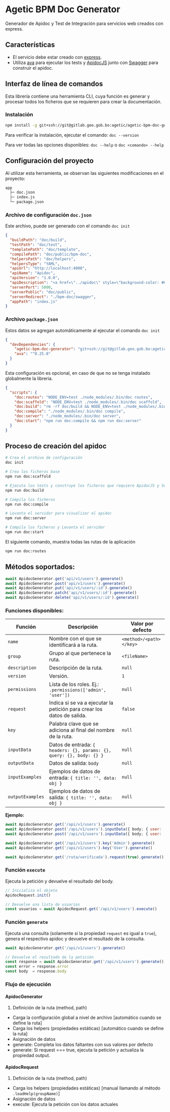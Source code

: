 # Agetic BPM Doc Generator

Generador de Apidoc y Test de Integración para servicios web creados con express.

## Características

- El servicio debe estar creado con [express](https://expressjs.com/es/).
- Utiliza [ava](https://github.com/avajs/ava) para ejecutar los tests y [ApidocJS](http://apidocjs.com/) junto con [Swagger](https://swagger.io/) para construir el apidoc.

## Interfaz de línea de comandos

Esta librería contiene una herramienta CLI, cuya función es generar y procesar todos los ficheros que se requieren para crear la documentación.

### Instalación

```bash
npm install -g git+ssh://git@gitlab.geo.gob.bo:agetic/agetic-bpm-doc-generator.git
```

Para verificar la instalación, ejecutar el comando: `doc --version`

Para ver todas las opciones disponibles: `doc --help` o `doc <comando> --help`

## Configuración del proyecto

Al utilizar esta herramienta, se observan las siguientes modificaciones en el proyecto:

```txt
app
  ├─ doc.json
  ├─ index.js
  └─ package.json
```

### Archivo de configuración `doc.json`

Este archivo, puede ser generado con el comando `doc init`

```json
{
  "buildPath": "doc/build",
  "testPath": "doc/test",
  "templatePath": "doc/template",
  "compilePath": "doc/public/bpm-doc",
  "helpersPath": "doc/helpers",
  "helpersType": "YAML",
  "apiUrl": "http://localhost:4000",
  "apiName": "Apidoc",
  "apiVersion": "1.0.0",
  "apiDescription": "<a href=\"../apidoc\" style=\"background-color: #0062cc;color:white;padding:10px;border-radius:20px;text-decoration:none;font-weight:bold\">APIDOC JS</a>",
  "serverPort": 5000,
  "serverPublic": "doc/public",
  "serverRedirect": "./bpm-doc/swagger",
  "appPath": "index.js"
}
```

### Archivo `package.json`

Estos datos se agregan automáticamente al ejecutar el comando `doc init`

```json
{
  "devDependencies": {
    "agetic-bpm-doc-generator": "git+ssh://git@gitlab.geo.gob.bo:agetic/agetic-bpm-doc-generator.git",
    "ava": "^0.25.0"
  }
}
```

Esta configuración es opcional, en caso de que no se tenga instalado globalmente la libreria.

```json
{
  "scripts": {
    "doc:routes": "NODE_ENV=test ./node_modules/.bin/doc routes",
    "doc:scaffold": "NODE_ENV=test ./node_modules/.bin/doc scaffold",
    "doc:build": "rm -rf doc/build && NODE_ENV=test ./node_modules/.bin/ava doc/test/* --serial --verbose && npm run doc:compile",
    "doc:compile": "./node_modules/.bin/doc compile",
    "doc:server": "./node_modules/.bin/doc server",
    "doc:start": "npm run doc:compile && npm run doc:server"
  }
}
```

## Proceso de creación del apidoc

```bash
# Crea el archivo de configuración
doc init

# Crea los ficheros base
npm run doc:scaffold

# Ejecuta los tests y construye los ficheros que requiere ApidocJS y Swagger.
npm run doc:build

# Compila los ficheros
npm run doc:compile

# Levanta el servidor para visualizar el apidoc
npm run doc:server

# Compila los ficheros y Levanta el servidor
npm run doc:start
```

El siguiente comando, muestra todas las rutas de la aplicación

```bash
npm run doc:routes
```

## Métodos soportados:

```js
await ApidocGenerator.get('api/v1/users').generate()
await ApidocGenerator.post('api/v1/users').generate()
await ApidocGenerator.put('api/v1/users/:id').generate()
await ApidocGenerator.patch('api/v1/users/:id').generate()
await ApidocGenerator.delete('api/v1/users/:id').generate()
```

### Funciones disponibles:

| Función          | Descripción                                                            | Valor por defecto       |
| ---------------- | ---------------------------------------------------------------------- | ----------------------- |
| `name`           | Nombre con el que se identificará a la ruta.                           | `<method>/<path></key>` |
| `group`          | Grupo al que pertenece la ruta.                                        | `<fileName>`            |
| `description`    | Descripción de la ruta.                                                | `null`                  |
| `version`        | Versión.                                                               | `1`                     |
| `permissions`    | Lista de los roles. Ej.: `.permissions(['admin', 'user'])`             | `null`                  |
| `request`        | Indica si se va a ejecutar la petición para crear los datos de salida. | `false`                 |
| `key`            | Palabra clave que se adiciona al final del nombre de la ruta.          | `null`                  |
| `inputData`      | Datos de entrada: `{ headers: {}, params: {}, query: {}, body: {} }`   | `null`                  |
| `outputData`     | Datos de salida: `body`                                                | `null`                  |
| `inputExamples`  | Ejemplos de datos de entrada: `{ title: '', data: obj }`               | `null`                  |
| `outputExamples` | Ejemplos de datos de salida: `{ title: '', data: obj }`                | `null`                  |

**Ejemplo:**

```js
await ApidocGenerator.get('/api/v1/users').generate()
await ApidocGenerator.post('/api/v1/users').inputData({ body; { user: 'admin', pass: '123'} }).generate()
await ApidocGenerator.post('/api/v1/users').inputData({ body; { user: 'admin', pass: '123'} }).name('Autenticar').generate()

await ApidocGenerator.get('/api/v1/users').key('Admin').generate()
await ApidocGenerator.get('/api/v1/users').key('User').generate()

await ApidocGenerator.get('/ruta/verificada').request(true).generate()
```

### Función `execute`

Ejecuta la petición y devuelve el resultado del body.

```js
// Inicializa el objeto
ApidocRequest.init()

// Devuelve una lista de usuarios
const usuarios = await ApidocRequest.get('/api/v1/users').execute()
```

### Función `generate`

Ejecuta una consulta (solamente si la propiedad `request` es igual a `true`), genera el respectivo apidoc y devuelve el resultado de la consulta.

```js
await ApidocGenerator.get('/api/v1/users').generate()

// Devuelve el resultado de la petición
const response = await ApidocGenerator.get('/api/v1/users').generate()
const error = response.error
const body  = response.body
```

### Flujo de ejecución

#### ApidocGenerator

1. Definición de la ruta (method, path)
- Carga la configuración global a nivel de archivo [automático cuando se define la ruta]
- Carga los helpers (propiedades estáticas) [automático cuando se define la ruta]
- Asignación de datos
- generate: Completa los datos faltantes con sus valores por defecto
- generate: Si request === true, ejecuta la petición y actualiza la propiedad output.

#### ApidocRequest

1. Definición de la ruta (method, path)
- Carga los helpers (propiedades estáticas) [manual llamando al método `.loadHelp(groupName)`]
- Asignación de datos
- execute: Ejecuta la petición con los datos actuales
